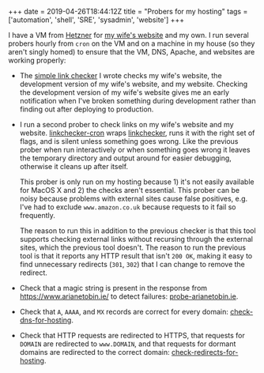 +++
date = 2019-04-26T18:44:12Z
title = "Probers for my hosting"
tags = ['automation', 'shell', 'SRE', 'sysadmin', 'website']
+++

I have a VM from [Hetzner](https://www.hetzner.de/) for [my wife's
website](https://www.arianetobin.ie/) and my own.  I run several probers hourly
from `cron` on the VM and on a machine in my house (so they aren't singly homed)
to ensure that the VM, DNS, Apache, and websites are working properly:

*   The [simple link checker](/blog/simple_link_checking/) I wrote checks my
    wife's website, the development version of my wife's website, and my
    website.  Checking the development version of my wife's website gives me an
    early notification when I've broken something during development rather than
    finding out after deploying to production.
*   I run a second prober to check links on my wife's website and my website.
    [linkchecker-cron](https://github.com/tobinjt/bin/blob/master/linkchecker-cron)
    wraps [linkchecker](https://wummel.github.io/linkchecker/), runs it with the
    right set of flags, and is silent unless something goes wrong.  Like the
    previous prober when run interactively or when something goes wrong it
    leaves the temporary directory and output around for easier debugging,
    otherwise it cleans up after itself.

    This prober is only run on my hosting because 1) it's not easily available
    for MacOS X and 2) the checks aren't essential.  This prober can be noisy
    because problems with external sites cause false positives, e.g.  I've had
    to exclude `www.amazon.co.uk` because requests to it fail so frequently.

    The reason to run this in addition to the previous checker is that this tool
    supports checking external links without recursing through the external
    sites, which the previous tool doesn't.  The reason to run the previous tool
    is that it reports any HTTP result that isn't `200 OK`, making it easy to
    find unnecessary redirects (`301`, `302`) that I can change to remove the
    redirect.
*   Check that a magic string is present in the response from
    https://www.arianetobin.ie/ to detect failures:
    [probe-arianetobin.ie](https://github.com/tobinjt/bin/blob/master/probe-arianetobin.ie).
*   Check that `A`, `AAAA`, and `MX` records are correct for every domain:
    [check-dns-for-hosting](https://github.com/tobinjt/bin/blob/master/check-dns-for-hosting).
*   Check that HTTP requests are redirected to HTTPS, that requests for `DOMAIN`
    are redirected to `www.DOMAIN`, and that requests for dormant domains are
    redirected to the correct domain:
    [check-redirects-for-hosting](https://github.com/tobinjt/bin/blob/master/check-redirects-for-hosting).
